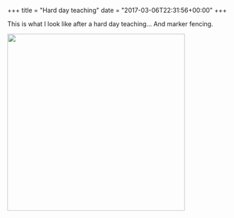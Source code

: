 +++
title = "Hard day teaching"
date = "2017-03-06T22:31:56+00:00"
+++

<p>This is what I look like after a hard day teaching... And marker fencing.</p>

<img style="width: 400px;" src="/sites/default/files/daily/markerfencing.jpg" />
			
